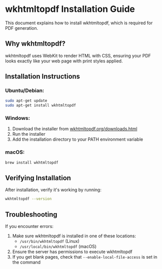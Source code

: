 # wkhtmltopdf Installation Guide

This document explains how to install wkhtmltopdf, which is required for PDF generation.

## Why wkhtmltopdf?

wkhtmltopdf uses WebKit to render HTML with CSS, ensuring your PDF looks exactly like your web page with print styles applied.

## Installation Instructions

### Ubuntu/Debian:

```bash
sudo apt-get update
sudo apt-get install wkhtmltopdf
```

### Windows:

1. Download the installer from [wkhtmltopdf.org/downloads.html](https://wkhtmltopdf.org/downloads.html)
2. Run the installer
3. Add the installation directory to your PATH environment variable

### macOS:

```bash
brew install wkhtmltopdf
```

## Verifying Installation

After installation, verify it's working by running:

```bash
wkhtmltopdf --version
```

## Troubleshooting

If you encounter errors:

1. Make sure wkhtmltopdf is installed in one of these locations:
   - `/usr/bin/wkhtmltopdf` (Linux)
   - `/usr/local/bin/wkhtmltopdf` (macOS)
2. Ensure the server has permissions to execute wkhtmltopdf
3. If you get blank pages, check that `--enable-local-file-access` is set in the command 